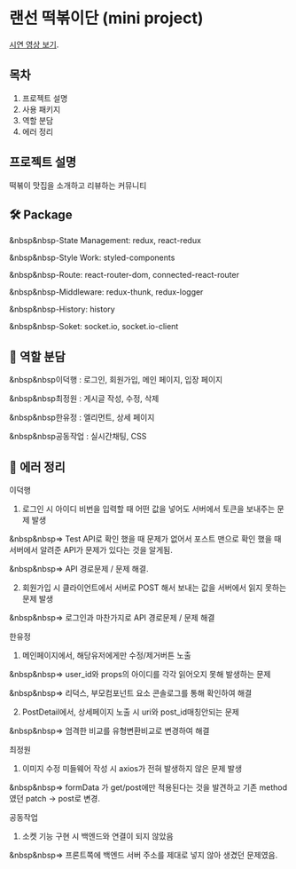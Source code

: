 # 랜선 떡볶이단 (mini project)

[시연 영상 보기]().

## 목차

1. 프로젝트 설명
2. 사용 패키지
3. 역할 분담
4. 에러 정리


## 프로젝트 설명
떡볶이 맛집을 소개하고 리뷰하는 커뮤니티


## 🛠 Package
&nbsp&nbsp-State Management: redux, react-redux

&nbsp&nbsp-Style Work: styled-components

&nbsp&nbsp-Route: react-router-dom, connected-react-router

&nbsp&nbsp-Middleware: redux-thunk, redux-logger

&nbsp&nbsp-History: history

&nbsp&nbsp-Soket: socket.io, socket.io-client


## 💪 역할 분담
&nbsp&nbsp이덕행 : 로그인, 회원가입, 메인 페이지, 입장 페이지

&nbsp&nbsp최정원 : 게시글 작성, 수정, 삭제

&nbsp&nbsp한유정 : 엘리먼트, 상세 페이지

&nbsp&nbsp공동작업 : 실시간채팅, CSS


## 🔎 에러 정리
이덕행
1. 로그인 시 아이디 비번을 입력할 때 어떤 값을 넣어도 서버에서 토큰을 보내주는 문제 발생

&nbsp&nbsp=> Test API로 확인 했을 때 문제가 없어서 포스트 맨으로 확인 했을 때 서버에서 알려준 API가 문제가 있다는 것을 알게됨.

&nbsp&nbsp=> API 경로문제 / 문제 해결.

2. 회원가입 시 클라이언트에서 서버로 POST 해서 보내는 값을 서버에서 읽지 못하는 문제 발생

&nbsp&nbsp=> 로그인과 마찬가지로 API 경로문제 / 문제 해결


한유정
1. 메인페이지에서, 해당유저에게만 수정/제거버튼 노출

&nbsp&nbsp=> user_id와 props의 아이디를 각각 읽어오지 못해 발생하는 문제

&nbsp&nbsp=> 리덕스, 부모컴포넌트 요소 콘솔로그를 통해 확인하여 해결

2. PostDetail에서, 상세페이지 노출 시 uri와 post_id매칭안되는 문제

&nbsp&nbsp=> 엄격한 비교를 유형변환비교로 변경하여 해결


최정원
1. 이미지 수정 미들웨어 작성 시 axios가 전혀 발생하지 않은 문제 발생

&nbsp&nbsp=> formData 가 get/post에만 적용된다는 것을 발견하고 기존 method였던 patch -> post로 변경. 


공동작업
1. 소켓 기능 구현 시 백엔드와 연결이 되지 않았음

&nbsp&nbsp=> 프론트쪽에 백엔드 서버 주소를 제대로 넣지 않아 생겼던 문제였음.
